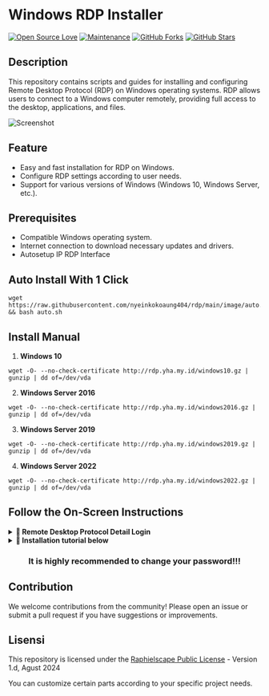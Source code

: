 # Windows RDP Installer

[![Open Source Love](https://badges.frapsoft.com/os/v2/open-source.png?v=103)](https://github.com/nyeinkokoaung404/tunnel)
[![Maintenance](https://img.shields.io/badge/Maintained%3F-Yes-green)](https://GitHub.com/nyeinkokoaung404/tunnel/graphs/commit-activity)
[![GitHub Forks](https://img.shields.io/github/forks/nyeinkokoaung404/tunnel?&logo=github)](https://github.com/nyeinkokoaung404/tunnel/fork)
[![GitHub Stars](https://img.shields.io/github/stars/nyeinkokoaung404/tunnel?&logo=github)](https://github.com/nyeinkokoaung404/tunnel/stargazers)

## Description
This repository contains scripts and guides for installing and configuring Remote Desktop Protocol (RDP) on Windows operating systems. RDP allows users to connect to a Windows computer remotely, providing full access to the desktop, applications, and files.

![Screenshot](https://www.bleepstatic.com/content/hl-images/2024/05/14/Windows-Server.jpg)

## Feature
- Easy and fast installation for RDP on Windows.
- Configure RDP settings according to user needs.
- Support for various versions of Windows (Windows 10, Windows Server, etc.).

## Prerequisites
- Compatible Windows operating system.
- Internet connection to download necessary updates and drivers.
- Autosetup IP RDP Interface

## Auto Install With 1 Click
```
wget https://raw.githubusercontent.com/nyeinkokoaung404/rdp/main/image/auto.sh && bash auto.sh
```
## Install Manual
1. **Windows 10**
```
wget -O- --no-check-certificate http://rdp.yha.my.id/windows10.gz | gunzip | dd of=/dev/vda
```
2. **Windows Server 2016**
```
wget -O- --no-check-certificate http://rdp.yha.my.id/windows2016.gz | gunzip | dd of=/dev/vda
```
3. **Windows Server 2019**
```
wget -O- --no-check-certificate http://rdp.yha.my.id/windows2019.gz | gunzip | dd of=/dev/vda
```
4. **Windows Server 2022**
```
wget -O- --no-check-certificate http://rdp.yha.my.id/windows2022.gz | gunzip | dd of=/dev/vda
```

## Follow the On-Screen Instructions
<details>
<summary><b>🔗 Remote Desktop Protocol Detail Login</b></summary>

### Remote Desktop Protocol Detail Login

-  RDP HOST/IP PORT `5888`
-  Username `Administrator`
-  Passoword `@Ftvpnstores`
</details>

<details>
<summary><b>🔗 Installation tutorial below</b></summary>
<br>
    
> You need a cloud account please buy [here](https://t.me/nkka404)
<h4> 1 Click Auto Install: </h4>    
<p><a href="https://t.me/carainstallrdp"><img src="https://img.shields.io/badge/Tonton%20DI%20Telegram-blue?style=for-the-badge&logo=telegram" width="200""/></a></p>
<h4> Install Manual: </h4>    
<p><a href="https://t.me/nkka_404"><img src="https://img.shields.io/badge/Full%20Vidio%20-green?style=for-the-badge&logo=telegram" width="200""/></a></p>
    
</details>

<h3 align="center">It is highly recommended to change your password!!!</h3>

## Contribution
We welcome contributions from the community! Please open an issue or submit a pull request if you have suggestions or improvements.

## Lisensi
This repository is licensed under the [Raphielscape Public License](https://raw.githubusercontent.com/FighterTunnel/rdp/main/LICENCE) - Version 1.d, Agust 2024

You can customize certain parts according to your specific project needs.
